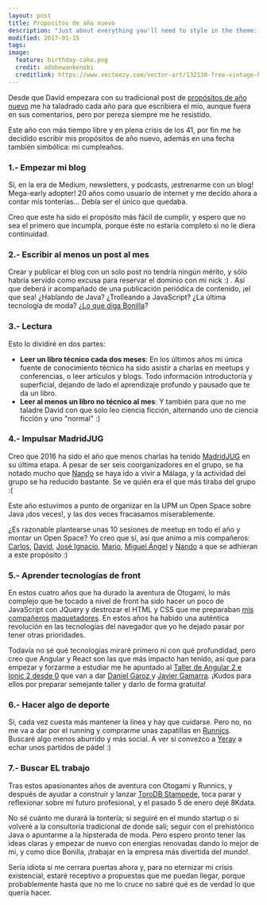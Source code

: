 ```yaml
---
layout: post
title: Propositos de año nuevo
description: "Just about everything you'll need to style in the theme: headings, paragraphs, blockquotes, tables, code blocks, and more."
modified: 2017-01-15
tags: 
image:
  feature: birthday-cake.png
  credit: adobewankenobi
  creditlink: https://www.vecteezy.com/vector-art/132130-free-vintage-hand-drawn-birthday-cake-background
---
```


Desde que David empezara con su tradicional post de [propósitos de año nuevo](http://www.bonillaware.com/objetivos-para-2017) me ha taladrado cada año para que escribiera el mío, 
aunque fuera en sus comentarios, pero por pereza siempre me he resistido. 

Este año con más tiempo libre y en plena crisis de los 41, por fin me he decidido escribir mis propósitos de año nuevo, además en una fecha también simbólica: mi cumpleaños.

### 1.- Empezar mi blog
Sí, en la era de Medium, newsletters, y podcasts, ¡estrenarme con un blog! Mega-early adopter! 20 años como usuario de internet y me decido ahora a contar mis tonterías... Debía ser el único que quedaba.

Creo que este ha sido el propósito más fácil de cumplir, y espero que no sea el primero que incumpla, porque éste no estaría completo si no le diera continuidad.

### 2.- Escribir al menos un post al mes
Crear y publicar el blog con un solo post no tendría ningún mérito, y sólo habría servido como excusa para reservar el dominio con mi nick :) . Así que deberá ir acompañado de una publicación periódica de contenido, ¡el que sea! ¿Hablando de Java? ¿Trolleando a JavaScript? ¿La última tecnología de moda?  ¿[Lo que diga Bonilla](https://twitter.com/search?f=tweets&vertical=default&q=lo%20que%20diga%20molpe)?

### 3.- Lectura
Esto lo dividiré en dos partes:

 - **Leer un libro técnico cada dos meses**: En los últimos años mi única fuente de conocimiento técnico ha sido asistir a charlas en meetups y conferencias, o leer artículos y blogs. Todo información introductoria y superficial, dejando de lado el aprendizaje profundo y pausado que te da un libro.
 - **Leer al menos un libro no técnico al mes**: Y también para que no me taladre David con que solo leo ciencia ficción, alternando uno de ciencia ficción y uno "normal" :)

### 4.- Impulsar MadridJUG
Creo que 2016 ha sido el año que menos charlas ha tenido [MadridJUG](https://www.meetup.com/es-ES/MadridJUG/) en su última etapa. 
A pesar de ser seis coorganizadores en el grupo, se ha notado mucho que [Nando](https://twitter.com/Mr_Solo) se haya ido a vivir a Málaga, y la actividad del grupo se ha reducido bastante. Se ve quién era el que más tiraba del grupo :(

Este año estuvimos a punto de organizar en la UPM un Open Space sobre Java ¡dos veces!, y las dos veces fracasamos miserablemente.

¿Es razonable plantearse unas 10 sesiones de meetup en todo el año y montar un Open Space? Yo creo que sí, así que animo a mis compañeros: [Carlos](https://twitter.com/csierrandres), [David](https://twitter.com/dgomezg), [José Ignacio](https://twitter.com/jidtuit), [Mario](https://twitter.com/thedoc), [Miguel Ángel](https://twitter.com/miguelinlas3) y [Nando](https://twitter.com/Mr_Solo) a que se adhieran a este propósito :)

### 5.- Aprender tecnologías de front
En estos cuatro años que ha durado la aventura de Otogami, lo más complejo que he tocado a nivel de front ha sido hacer un poco de JavaScript con JQuery y destrozar el HTML y CSS que me preparaban [mis](http://lapersonnalite.com/) [compañeros](https://twitter.com/demianpt) [maquetadores](https://twitter.com/oneeyedman). En estos años ha habido una auténtica revolución en las tecnologías del navegador que yo he dejado pasar por tener otras prioridades. 

Todavía no sé qué tecnologías miraré primero ni con qué profundidad, pero creo que Angular y React son las que más impacto han tenido, así que para empezar y forzarme a estudiar me he apuntado al [Taller de Angular 2 e Ionic 2 desde 0](https://www.meetup.com/es-ES/madridjs/events/236300297/) que van a dar [Daniel Garoz ](https://twitter.com/SoySrHuevo) y [Javier Gamarra](https://twitter.com/nhpatt). ¡Kudos para ellos por preparar semejante taller y darlo de forma gratuita!

### 6.- Hacer algo de deporte 
Sí, cada vez cuesta más mantener la línea y hay que cuidarse. Pero no, no me va a dar por el running y comprarme unas zapatillas en [Runnics](https://www.runnics.com/). Buscaré algo menos aburrido y más social. A ver si convezco a [Yeray](https://twitter.com/ydarias) a echar unos partidos de pádel :)

### 7.- Buscar EL trabajo 
Tras estos apasionantes años de aventura con Otogami y Runnics, y después de ayudar a construir y lanzar [ToroDB Stampede](https://www.torodb.com/), toca parar y reflexionar sobre mi futuro profesional, y el pasado 5 de enero dejé 8Kdata. 

No sé cuánto me durará la tontería; si seguiré en el mundo startup o si volveré a la consultoría tradicional de donde salí; seguir con el prehistórico Java o apuntarme a la hipsterada de moda. Pero espero pronto tener las ideas claras y empezar de nuevo con energías renovadas dando lo mejor de mi, y como dice Bonilla, ¡trabajar en la empresa más divertida del mundo!.

Sería idiota si me cerrara puertas ahora y, para no eternizar mi crisis existencial, estaré receptivo a propuestas que me puedan llegar, porque probablemente hasta que no me lo cruce no sabré qué es de verdad lo que quería hacer. 